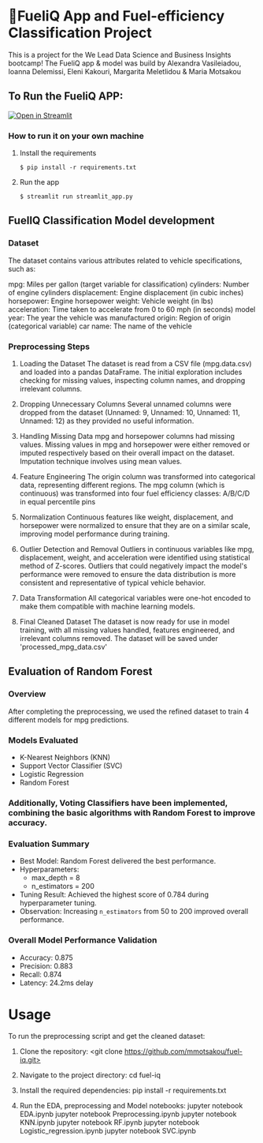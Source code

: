 # 🎈FueliQ App and Fuel-efficiency Classification Project

This is a project for the We Lead Data Science and Business Insights bootcamp! The FueliQ app & model was build by Alexandra Vasileiadou, Ioanna Delemissi, Eleni Kakouri, Margarita Meletlidou & Maria Motsakou

## To Run the FueliQ APP: 
[![Open in Streamlit](https://static.streamlit.io/badges/streamlit_badge_black_white.svg)](https://blank-app-template.streamlit.app/)

### How to run it on your own machine
1. Install the requirements

   ```
   $ pip install -r requirements.txt
   ```
2. Run the app

   ```
   $ streamlit run streamlit_app.py
   ```
## FuelIQ Classification Model development 
### Dataset
The dataset contains various attributes related to vehicle specifications, such as:

mpg: Miles per gallon (target variable for classification)
cylinders: Number of engine cylinders
displacement: Engine displacement (in cubic inches)
horsepower: Engine horsepower
weight: Vehicle weight (in lbs)
acceleration: Time taken to accelerate from 0 to 60 mph (in seconds)
model year: The year the vehicle was manufactured
origin: Region of origin (categorical variable)
car name: The name of the vehicle



### Preprocessing Steps

1. Loading the Dataset
The dataset is read from a CSV file (mpg.data.csv) and loaded into a pandas DataFrame. The initial exploration includes checking for missing values, inspecting column names, and dropping irrelevant columns.

2. Dropping Unnecessary Columns
Several unnamed columns were dropped from the dataset (Unnamed: 9, Unnamed: 10, Unnamed: 11, Unnamed: 12) as they provided no useful information.

3. Handling Missing Data
mpg and horsepower columns had missing values.
Missing values in mpg and horsepower were either removed or imputed respectively based on their overall impact on the dataset. Imputation technique involves using mean values.

4. Feature Engineering
The origin column was transformed into categorical data, representing different regions.
The mpg column (which is continuous) was transformed into four fuel efficiency classes:
A/B/C/D in equal percentile pins

5. Normalization
Continuous features like weight, displacement, and horsepower were normalized to ensure that they are on a similar scale, improving model performance during training.

6. Outlier Detection and Removal 
Outliers in continuous variables like mpg, displacement, weight, and acceleration were identified using statistical method of Z-scores.
Outliers that could negatively impact the model's performance were removed to ensure the data distribution is more consistent and representative of typical vehicle behavior.

7. Data Transformation
All categorical variables were one-hot encoded to make them compatible with machine learning models.

8. Final Cleaned Dataset
The dataset is now ready for use in model training, with all missing values handled, features engineered, and irrelevant columns removed. The dataset will be saved under 'processed_mpg_data.csv'



## Evaluation of Random Forest

### Overview
After completing the preprocessing, we used the refined dataset to train 4 different models for mpg predictions.

### Models Evaluated
- K-Nearest Neighbors (KNN)
- Support Vector Classifier (SVC)
- Logistic Regression
- Random Forest

### Additionally, Voting Classifiers have been implemented, combining the basic algorithms with Random Forest to improve accuracy.

### Evaluation Summary
- Best Model: Random Forest delivered the best performance.
- Hyperparameters:  
  - max_depth = 8  
  - n_estimators = 200
- Tuning Result: Achieved the highest score of 0.784 during hyperparameter tuning.
- Observation: Increasing `n_estimators` from 50 to 200 improved overall performance.

### Overall Model Performance Validation
- Accuracy: 0.875
- Precision: 0.883
- Recall: 0.874
- Latency: 24.2ms delay


# Usage
To run the preprocessing script and get the cleaned dataset:
1. Clone the repository:
<git clone https://github.com/mmotsakou/fuel-iq.git> 

2. Navigate to the project directory:
cd fuel-iq

3. Install the required dependencies:
pip install -r requirements.txt

4. Run the EDA, preprocessing and Model notebooks:
jupyter notebook EDA.ipynb
jupyter notebook Preprocessing.ipynb
jupyter notebook KNN.ipynb
jupyter notebook RF.ipynb
jupyter notebook Logistic_regression.ipynb
jupyter notebook SVC.ipynb




